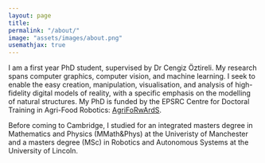 ```yaml
---
layout: page
title: 
permalink: "/about/"
image: "assets/images/about.png"
usemathjax: true
---
```


I am a first year PhD student, supervised by Dr Cengiz Öztireli. My research spans computer graphics, computer vision, and machine learning. I seek to enable the easy creation, manipulation, visualisation, and analysis of high-fidelity digital models of reality, with a specific emphasis on the modelling of natural structures. My PhD is funded by the EPSRC Centre for Doctoral Training in Agri-Food Robotics: <u><a href ="https://agriforwards-cdt.blogs.lincoln.ac.uk">AgriFoRwArdS</a></u>.

Before coming to Cambridge, I studied for an integrated masters degree in Mathematics and Physics (MMath&Phys) at the Univeristy of Manchester and a masters degree (MSc) in Robotics and Autonomous Systems at the University of Lincoln. 

